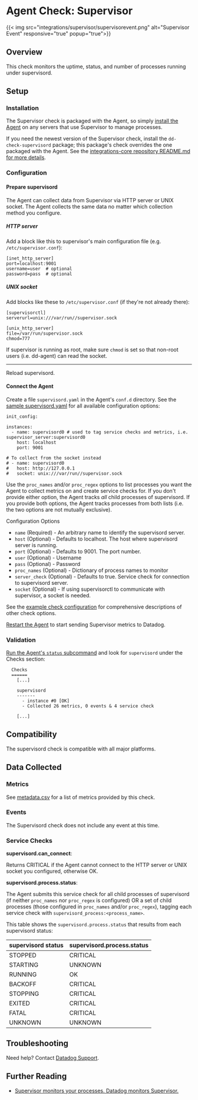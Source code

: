# Agent Check: Supervisor
{{< img src="integrations/supervisor/supervisorevent.png" alt="Supervisor Event" responsive="true" popup="true">}}
## Overview

This check monitors the uptime, status, and number of processes running under supervisord.

## Setup
### Installation

The Supervisor check is packaged with the Agent, so simply [install the Agent](https://app.datadoghq.com/account/settings#agent) on any servers that use Supervisor to manage processes.

If you need the newest version of the Supervisor check, install the `dd-check-supervisord` package; this package's check overrides the one packaged with the Agent. See the [integrations-core repository README.md for more details](https://github.com/DataDog/integrations-core#installing-the-integrations).

### Configuration
#### Prepare supervisord

The Agent can collect data from Supervisor via HTTP server or UNIX socket. The Agent collects the same data no matter which collection method you configure.
##### HTTP server

Add a block like this to supervisor's main configuration file (e.g. `/etc/supervisor.conf`):

```
[inet_http_server]
port=localhost:9001
username=user  # optional
password=pass  # optional
```

##### UNIX socket

Add blocks like these to `/etc/supervisor.conf` (if they're not already there):

```
[supervisorctl]
serverurl=unix:///var/run//supervisor.sock

[unix_http_server]
file=/var/run/supervisor.sock
chmod=777
```

If supervisor is running as root, make sure `chmod` is set so that non-root users (i.e. dd-agent) can read the socket.

---

Reload supervisord.

#### Connect the Agent

Create a file `supervisord.yaml` in the Agent's `conf.d` directory. See the [sample supervisord.yaml](https://github.com/DataDog/integrations-core/blob/master/supervisord/conf.yaml.example) for all available configuration options:

```
init_config:

instances:
  - name: supervisord0 # used to tag service checks and metrics, i.e. supervisor_server:supervisord0
    host: localhost
    port: 9001

# To collect from the socket instead
# - name: supervisord0
#   host: http://127.0.0.1
#   socket: unix:///var/run//supervisor.sock
```

Use the `proc_names` and/or `proc_regex` options to list processes you want the Agent to collect metrics on and create service checks for. If you don't provide either option, the Agent tracks _all_ child processes of supervisord. If you provide both options, the Agent tracks processes from both lists (i.e. the two options are not mutually exclusive).

Configuration Options

* `name` (Required) - An arbitrary name to identify the supervisord server.
* `host` (Optional) - Defaults to localhost. The host where supervisord server is running.
* `port` (Optional) - Defaults to 9001. The port number.
* `user` (Optional) - Username
* `pass` (Optional) - Password
* `proc_names` (Optional) - Dictionary of process names to monitor
* `server_check` (Optional) - Defaults to true. Service check for connection to supervisord server.
* `socket` (Optional) - If using supervisorctl to communicate with supervisor, a socket is needed.

See the [example check configuration](https://github.com/DataDog/integrations-core/blob/master/supervisord/conf.yaml.example) for comprehensive descriptions of other check options.

[Restart the Agent](https://docs.datadoghq.com/agent/faq/start-stop-restart-the-datadog-agent) to start sending Supervisor metrics to Datadog.

### Validation

[Run the Agent's `status` subcommand](https://docs.datadoghq.com/agent/faq/agent-status-and-information/) and look for `supervisord` under the Checks section:

```
  Checks
  ======
    [...]

    supervisord
    -------
      - instance #0 [OK]
      - Collected 26 metrics, 0 events & 4 service check

    [...]
```

## Compatibility

The supervisord check is compatible with all major platforms.

## Data Collected
### Metrics

See [metadata.csv](https://github.com/DataDog/integrations-core/blob/master/supervisord/metadata.csv) for a list of metrics provided by this check.

### Events
The Supervisord check does not include any event at this time.

### Service Checks

**supervisord.can_connect**:

Returns CRITICAL if the Agent cannot connect to the HTTP server or UNIX socket you configured, otherwise OK.

**supervisord.process.status**:

The Agent submits this service check for all child processes of supervisord (if neither `proc_names` nor `proc_regex` is configured) OR a set of child processes (those configured in `proc_names` and/or `proc_regex`), tagging each service check with `supervisord_process:<process_name>`.

This table shows the `supervisord.process.status` that results from each supervisord status:

|supervisord status|supervisord.process.status|
|---|---|
|STOPPED|CRITICAL|
|STARTING|UNKNOWN|
|RUNNING|OK|
|BACKOFF|CRITICAL|
|STOPPING|CRITICAL|
|EXITED|CRITICAL|
|FATAL|CRITICAL|
|UNKNOWN|UNKNOWN|

## Troubleshooting
Need help? Contact [Datadog Support](http://docs.datadoghq.com/help/).

## Further Reading

* [Supervisor monitors your processes. Datadog monitors Supervisor.](https://www.datadoghq.com/blog/supervisor-monitors-your-processes-datadog-monitors-supervisor/)
